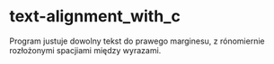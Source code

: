 # text-alignment_with_c

Program justuje dowolny tekst do prawego marginesu, z rónomiernie rozłożonymi spacjiami między wyrazami.

